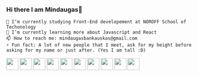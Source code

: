 ### Hi there I am Mindaugas👋


    🔭 I’m currently studying Front-End developement at NOROFF School of Techonology
    🌱 I’m currently learning more about Javascript and React
    📫 How to reach me: mindaugasbankauskas@gmail.com
    ⚡ Fun fact: A lot of new people that I meet, ask for my height before asking for my name or just after. (Yes I am tall :D)

<img height="32" width="32" src="https://cdn.simpleicons.org/html5/#E34F26" />
<img height="32" width="32" src="https://cdn.simpleicons.org/css3/#1572B6" />
<img height="32" width="32" src="https://cdn.simpleicons.org/sass/#CC6699" />
<img height="32" width="32" src="https://cdn.simpleicons.org/javascript/#F7DF1E" />
<img height="32" width="32" src="https://cdn.simpleicons.org/typescript/#3178C6" />
<img height="32" width="32" src="https://cdn.simpleicons.org/createreactapp/#09D3AC" />
<img height="32" width="32" src="https://cdn.simpleicons.org/nextdotjs/#000000" />
<img height="32" width="32" src="https://cdn.simpleicons.org/nextui/#000000" />
<img height="32" width="32" src="https://cdn.simpleicons.org/git/#F05032" />
<img height="32" width="32" src="https://cdn.simpleicons.org/github/#181717" />
